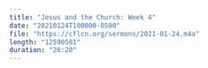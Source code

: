 ```yaml
---
title: "Jesus and the Church: Week 4"
date: "20210124T100000-0500"
file: "https://cflcn.org/sermons/2021-01-24.m4a"
length: "12590581"
duration: "26:20"
---
```

